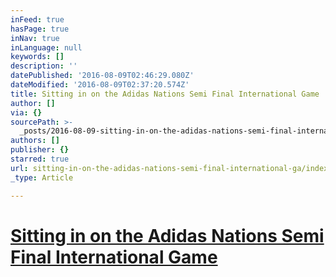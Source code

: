 ```yaml
---
inFeed: true
hasPage: true
inNav: true
inLanguage: null
keywords: []
description: ''
datePublished: '2016-08-09T02:46:29.080Z'
dateModified: '2016-08-09T02:37:20.574Z'
title: Sitting in on the Adidas Nations Semi Final International Game
author: []
via: {}
sourcePath: >-
  _posts/2016-08-09-sitting-in-on-the-adidas-nations-semi-final-international-ga.md
authors: []
publisher: {}
starred: true
url: sitting-in-on-the-adidas-nations-semi-final-international-ga/index.html
_type: Article

---
```

# [**Sitting in on the Adidas Nations Semi Final International Game**][0]

[0]: https://assets.adobe.com/link/4e8bf09e-7458-410c-47a1-ad7aae9d34df?section=activity_public
